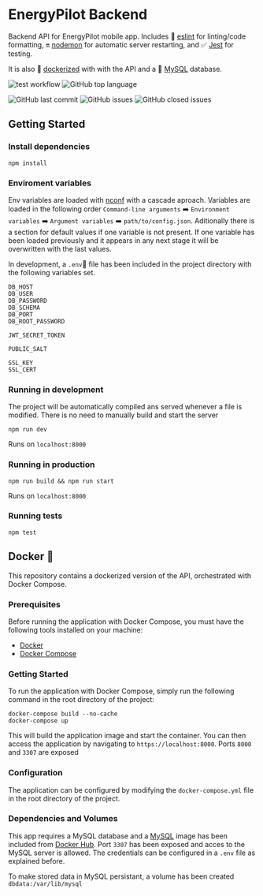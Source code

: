 # EnergyPilot Backend
Backend API for EnergyPilot mobile app. Includes 🔦 [eslint](https://eslint.org) for linting/code formatting, 🔛 [nodemon](https://github.com/remy/nodemon) for automatic server restarting, and ✅ [Jest](https://jestjs.io) for testing.

It is also 🐳 [dockerized](https://www.docker.com/) with with the API and a 🐬 [MySQL](https://www.mysql.com/) database.

![test workflow](https://github.com/imanolpg/energy_pilot_backend/actions/workflows/coverage.yml/badge.svg)
![GitHub top language](https://img.shields.io/github/languages/top/imanolpg/energy_pilot_backend)

![GitHub last commit](https://img.shields.io/github/last-commit/imanolpg/energy_pilot_backend)
![GitHub issues](https://img.shields.io/github/issues/imanolpg/energy_pilot_backend)
![GitHub closed issues](https://img.shields.io/github/issues-closed-raw/imanolpg/energy_pilot_backend)

## Getting Started

### Install dependencies

```
npm install
```

### Enviroment variables
Env variables are loaded with [nconf](https://github.com/indexzero/nconf) with a cascade aproach.
Variables are loaded in the following order `Command-line arguments` ➡️ `Environment variables` ➡️ `Argument variables` ➡️ `path/to/config.json`.
Aditionally there is a section for default values if one variable is not present.
If one variable has been loaded previously and it appears in any next stage it will be overwritten with the last values.

In development, a `.env`🤫 file has been included in the project directory with the following variables set.

```
DB_HOST
DB_USER
DB_PASSWORD
DB_SCHEMA
DB_PORT
DB_ROOT_PASSWORD

JWT_SECRET_TOKEN

PUBLIC_SALT

SSL_KEY
SSL_CERT
```

### Running in development
The project will be automatically compiled ans served whenever a file is modified.
There is no need to manually build and start the server
```
npm run dev
```
Runs on `localhost:8000`

### Running in production

```
npm run build && npm run start
```
Runs on `localhost:8000`

### Running tests

```
npm test
```

## Docker 🐳

This repository contains a dockerized version of the API, orchestrated with Docker Compose.

### Prerequisites
Before running the application with Docker Compose, you must have the following tools installed on your machine:

* [Docker](https://docs.docker.com/get-docker/)
* [Docker Compose](https://docs.docker.com/compose/install/)

### Getting Started
To run the application with Docker Compose, simply run the following command in the root directory of the project:

```
docker-compose build --no-cache 
docker-compose up
```
This will build the application image and start the container.
You can then access the application by navigating to `https://localhost:8000`.
Ports `8000` and `3307` are exposed

### Configuration
The application can be configured by modifying the `docker-compose.yml` file in the root directory of the project.

### Dependencies and Volumes
This app requires a MySQL database and a [MySQL](https://hub.docker.com/_/mysql) image has been included from [Docker Hub](https://hub.docker.com/).
Port `3307` has been exposed and acces to the MySQL server is allowed.
The credentials can be configured in a `.env` file as explained before.

To make stored data in MySQL persistant, a volume has been created `dbdata:/var/lib/mysql`
